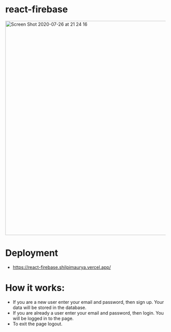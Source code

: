 # react-firebase

<img width="670" alt="Screen Shot 2020-07-26 at 21 24 16" src="https://user-images.githubusercontent.com/47273243/88484666-d939be80-cf8d-11ea-9993-79e34f2639a1.png">

# Deployment

- https://react-firebase.shilpimaurya.vercel.app/

# How it works:
- If you are a new user enter your email and password, then sign up. Your data will be stored in the database.
- If you are already a user enter your email and password, then login. You will be logged in to the page.
- To exit the page logout.